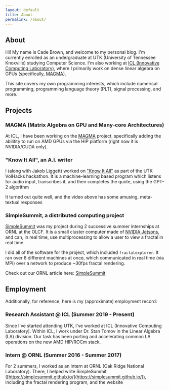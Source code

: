 ```yaml
---
layout: default
title: About
permalink: /about/
---
```


## About

Hi! My name is Cade Brown, and welcome to my personal blog. I'm currently enrolled as an undergraduate at UTK (University of Tennessee Knoxville) studying Computer Science. I'm also working at [ICL (Innovative Computing Laboratory)](https://www.icl.utk.edu/), where I primarily work on dense linear algebra on GPUs (specifically, [MAGMA](https://icl.utk.edu/magma/)).

This site covers my own programming interests, which include numerical programming, programming language theory (PLT), signal processing, and more.


## Projects

### MAGMA (Matrix Algebra on GPU and Many-core Architectures)

At ICL, I have been working on the [MAGMA](https://icl.utk.edu/magma/) project, specifically adding the abilitity to run on AMD GPUs via the HIP platform (right now it is NVIDIA/CUDA only).


### "Know It All", an A.I. writer

I (along with Jakob Liggett) worked on ["Know It All"](https://www.youtube.com/watch?v=PwGsRskWN-I) as part of the UTK VolHacks hackathon. It is a machine-learning based program which listens for audio input, transcribes it, and then completes the quote, using the GPT-2 algorithm

It turned out quite well, and the video above has some amusing, meta-textual responses


### SimpleSummit, a distributed computing project 

[SimpleSummit](https://simplesummit.github.io/) was my project during 2 successive summer internships at ORNL at the OLCF. It is a small cluster computer made of [NVIDIA Jetsons](https://developer.nvidia.com/buy-jetson), and can, in real time, use multiprocessing to allow a user to view a fractal in real time.

I did all of the software for the project, which included `fractalexplorer`. It ran over 8 different machines at once, which communicated in real time (via MPI) over a network to produce ~30fps fractal rendering.

Check out our ORNL article here: [SimpleSummit](https://www.olcf.ornl.gov/2018/10/09/simple-summit/)


## Employment

Additionally, for reference, here is my (approximate) employment record:


### Research Assistant @ ICL (Summer 2019 - Present)

Since I've started attending UTK, I've worked at ICL (Innovative Computing Laboratory). Within ICL, I work under Dr. Stan Tomov in the Linear Algebra (LA) division. Our task has been porting and accelerating common LA operations on the new AMD HIP/ROCm stack.

### Intern @ ORNL (Summer 2016 - Summer 2017)

For 2 summers, I worked as an intern at ORNL (Oak Ridge National Laboratory). There, I helped write SimpleSummit ([https://simplesummit.github.io/](https://simplesummit.github.io/)), including the fractal rendering program, and the website


